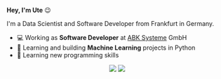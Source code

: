 **Hey, I'm Ute** :wink:

I'm a Data Scientist and Software Developer from Frankfurt in Germany.

- :computer: Working as **Software Developer** at [ABK Systeme](https://www.abk.de/) GmbH
- :book: Learning and building **Machine Learning** projects in Python
- :pencil: Learning new programming skills
<div align=center>
    <a href="https://www.xing.com/profile/Ute_Dirks2/cv"><img src="https://img.shields.io/badge/-contact-006567?logo=xing&logoColor=white" /></a>
    <a href="https://www.linkedin.com/in/ute-dirks/"><img src="https://img.shields.io/badge/-contact-0077B5?logo=linkedin&logoColor=white" /></a>
</div>

